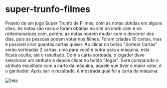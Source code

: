# super-trunfo-filmes
Projeto de um jogo Super Trunfo de Filmes, com as notas obtidas em alguns sites.
As notas são reais e foram obtidas no site do imdb.com e no rottentomatoes.com, porém, as notas podem mudar com o decorrer dos dias, pois as pessoas podem votar nos filmes.
Foram criadas 10 cartas, mas é possível criar quantas cartas quiser.
Ao clicar no botão "Sortear Cartas" serão sorteadas 2 cartas, uma para você e outra para a máquina, esta ficará oculta, até o resultado.
Com a carta sorteada, o jogador deve selecionar um atributo e depois clicar no botão "Jogar".
Será comparado o atributo escolhido com a carta da máquina, aquele que tiver o maior valor, é o ganhador.
Após sair o resultado, é mostrada qual foi a carta da máquina.


![tela](https://user-images.githubusercontent.com/88552839/173660604-04b64520-d28d-4be9-8b0a-770633a7bfdb.png)
